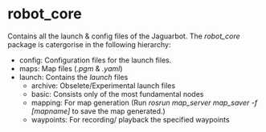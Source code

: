 # robot_core
Contains all the launch & config files of the Jaguarbot. The *robot_core* package is catergorise in the following hierarchy:
- config: Configuration files for the launch files.
- maps: Map files (*.pgm* & *.yaml*)
- launch: Contains the *launch* files
  - archive: Obselete/Experimental launch files
  - basic: Consists only of the most fundamental nodes
  - mapping: For map generation (Run *rosrun map_server map_saver -f [mapname]* to save the map generated.)
  - waypoints: For recording/ playback the specified waypoints
